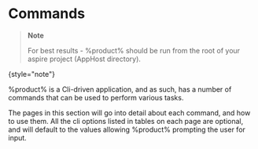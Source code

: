 # Commands

> **Note**
> 
> For best results - %product% should be run from the root of your aspire project (AppHost directory).
> 
{style="note"}

%product% is a Cli-driven application, and as such, has a number of commands that can be used to perform various tasks.

The pages in this section will go into detail about each command, and how to use them.
All the cli options listed in tables on each page are optional, and will default to the values allowing %product% prompting the user for input.